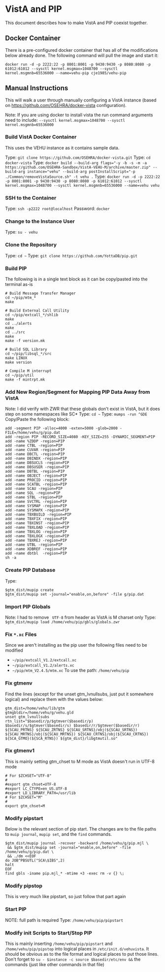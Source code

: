 # VistA and PIP
This document describes how to make VistA and PIP coexist together.

## Docker Container
There is a pre-configured docker container that has all of the modifications below already done. The following command will pull the image and start it:

`docker run -d -p 2222:22 -p 8001:8001 -p 9430:9430 -p 8080:8080 -p 61012:61012 --sysctl kernel.msgmax=1048700 --sysctl kernel.msgmnb=65536000 --name=vehu-pip cje1985/vehu-pip`

## Manual Instructions
This will walk a user through manually configuring a VistA instance (based on https://github.com/OSEHRA/docker-vista configuration).

Note: If you are using docker to install vista the run command arguments need to include:
`--sysctl kernel.msgmax=1048700 --sysctl kernel.msgmnb=65536000`

### Build VistA Docker Container
This uses the VEHU instance as it contains sample data.

Type: `git clone https://github.com/OSEHRA/docker-vista.git`
Type: `cd docker-vista`
Type: `docker build --build-arg flags="-y -b -s -m -a https://github.com/OSEHRA-Sandbox/VistA-VEHU-M/archive/master.zip" --build-arg instance="vehu" --build-arg postInstallScript="-p ./Common/removeVistaSource.sh" -t vehu .`
Type: `docker run -d -p 2222:22 -p 8001:8001 -p 9430:9430 -p 8080:8080 -p 61012:61012 --sysctl kernel.msgmax=1048700 --sysctl kernel.msgmnb=65536000 --name=vehu vehu`

### SSH to the Container
Type: `ssh -p2222 root@localhost`
Password: `docker`

### Change to the Instance User
Type: `su - vehu`

### Clone the Repository
Type: `cd ~`
Type: `git clone https://github.com/YottaDB/pip.git`

### Build PIP
The following is in a single text block as it can be copy/pasted into the terminal as-is

```
# Build Message Transfer Manager
cd ~/pip/mtm_*
make

# Build External Call Utility
cd ~/pip/extcall_*/shlib
make
cd ../alerts
make
cd ../src
make
make -f version.mk

# Build SQL Library
cd ~/pip/libsql_*/src
make LINUX
make version

# Compile M interrupt
cd ~/pip/util
make -f mintrpt.mk
```

### Add New Region/Segment for Mapping PIP Data Away from VistA
Note: I did verify with ZWR that these globals don't exist in VistA, but it does step on some namespaces like SC*
Type: `cd ~`
Type: `mumps -run ^GDE`
Copy/Paste the following block:
```
add -segment PIP -alloc=4000 -exten=5000 -glob=2000 -FILE=/home/vehu/g/pip.dat
add -region PIP -RECORD_SIZE=4080 -KEY_SIZE=255 -DYNAMIC_SEGMENT=PIP
add -name %ZDDP -region=PIP
add -name CTBL -region=PIP
add -name CUVAR -region=PIP
add -name DBCTL -region=PIP
add -name DBINDX -region=PIP
add -name DBSUCLS -region=PIP
add -name DBSUSER -region=PIP
add -name DBTBL -region=PIP
add -name OBJECT -region=PIP
add -name PROCID -region=PIP
add -name SCATBL -region=PIP
add -name SCAU -region=PIP
add -name SQL -region=PIP
add -name STBL -region=PIP
add -name SVCTRL -region=PIP
add -name SYSMAP -region=PIP
add -name SYSMAPX -region=PIP
add -name TBXBUILD -region=PIP
add -name TBXFIX -region=PIP
add -name TBXINST -region=PIP
add -name TBXLOAD -region=PIP
add -name TBXLOG -region=PIP
add -name TBXLOGX -region=PIP
add -name TBXREJ -region=PIP
add -name UTBL -region=PIP
add -name XDBREF -region=PIP
add -name dbtbl  -region=PIP
sh -a
```

### Create PIP Database
Type:
```
$gtm_dist/mupip create
$gtm_dist/mupip set -journal="enable,on,before" -file g/pip.dat
```

### Import PIP Globals
Note: I had to remove ` UTF-8` from header as VistA is M charset only
Type: `$gtm_dist/mupip load /home/vehu/pip/gbls/globals.zwr`

### Fix `*.xc` Files
Since we aren't installing as the pip user the following files need to be modified
 * `~/pip/extcall_V1.2/extcall.xc`
 * `~/pip/extcall_V1.2/alerts.xc`
 * `~/pip/mtm_V2.4.5/mtm.xc`
To use the path: `/home/vehu/pip`

### Fix gtmenv
Find the lines (except for the unset gtm_lvnullsubs, just put it somewhere logical) and replace them with the values below:

```
gtm_dist=/home/vehu/lib/gtm
gtmgbldir=/home/vehu/g/vehu.gld
unset gtm_lvnullsubs
rtn_list="$basedir/p/$gtmver($basedir/p) $basedir/s/$gtmver($basedir/s) $basedir/r/$gtmver($basedir/r) ${SCAU_PRTNS} ${SCAU_ZRTNS} ${SCAU_SRTNS}/obj(${SCAU_SRTNS}) ${SCAU_MRTNS}/obj(${SCAU_MRTNS}) ${SCAU_CRTNS}/obj(${SCAU_CRTNS}) ${SCA_GTMO}(${SCA_RTNS}) ${gtm_dist}/libgtmutil.so"
```

### Fix gtmenv1
This is mainly setting gtm_chset to M mode as VistA doesn't run in UTF-8 mode

```
# For $ZCHSET="UTF-8"
#
#export gtm_chset=UTF-8
#export LC_CTYPE=en_US.UTF-8
#export LD_LIBRARY_PATH=/usr/lib
# For $ZCHSET="M"
#
export gtm_chset=M
```

### Modify pipstart
Below is the relevant section of pip start. The changes are to the file paths to `muip journal`, `mupip set`, and the `find` commands.
```
$gtm_dist/mupip journal -recover -backward /home/vehu/g/pip.mjl \
 && $gtm_dist/mupip set -journal="enable,on,before" -file /home/vehu/g/pip.dat \
 && ./dm <<EOF
do JOB^PBSUTL("SCA\$IBS",2)
halt
EOF
find gbls -iname pip.mjl_* -mtime +3 -exec rm -v {} \;
```

### Modify pipstop
This is very much like pipstart, so just follow that part again

### Start PIP
NOTE: full path is required
Type: `/home/vehu/pip/pipstart`

### Modify init Scripts to Start/Stop PIP
This is mainly inserting `/home/vehu/pip/pipstart` and `/home/vehu/pip/pipstop` into logical places in `/etc/init.d/vehuvista`. It should be obvious as to the file format and logical places to put those lines. Don't forget to `su - $instance -c source $basedir/etc/env &&` the commands (just like other commands in that file)
